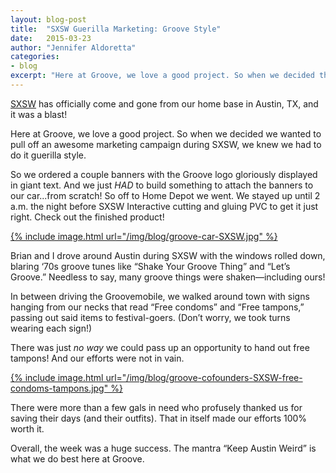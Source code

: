 ```yaml
---
layout: blog-post
title:  "SXSW Guerilla Marketing: Groove Style"
date:   2015-03-23
author: "Jennifer Aldoretta"
categories:
- blog
excerpt: "Here at Groove, we love a good project. So when we decided that we wanted to pull off an awesome marketing campaign during SXSW, we knew we had to do it guerilla style..."
---
```


<a class="text-link" target="_blank" href="http://sxsw.com/">SXSW</a> has officially come and gone from our home base in Austin, TX, and it was a blast! 

Here at Groove, we love a good project. So when we decided we wanted to pull off an awesome marketing campaign during SXSW, we knew we had to do it guerilla style.

So we ordered a couple banners with the Groove logo gloriously displayed in giant text. And we just *HAD* to build something to attach the banners to our car...from scratch! So off to Home Depot we went. We stayed up until 2 a.m. the night before SXSW Interactive cutting and gluing PVC to get it just right. Check out the finished product!

<a href="/img/blog/groove-car-SXSW.jpg">{% include image.html url="/img/blog/groove-car-SXSW.jpg" %}</a>

Brian and I drove around Austin during SXSW with the windows rolled down, blaring &lsquo;70s groove tunes like &ldquo;Shake Your Groove Thing&rdquo; and &ldquo;Let&rsquo;s Groove.&rdquo; Needless to say, many groove things were shaken&mdash;including ours!

In between driving the Groovemobile, we walked around town with signs hanging from our necks that read &ldquo;Free condoms&rdquo; and &ldquo;Free tampons,&rdquo; passing out said items to festival-goers. (Don&rsquo;t worry, we took turns wearing each sign!) 

There was just *no way* we could pass up an opportunity to hand out free tampons! And our efforts were not in vain.

<a href="/img/blog/groove-cofounders-SXSW-free-condoms-tampons.jpg">{% include image.html url="/img/blog/groove-cofounders-SXSW-free-condoms-tampons.jpg" %}</a>

There were more than a few gals in need who profusely thanked us for saving their days (and their outfits). That in itself made our efforts 100% worth it.

Overall, the week was a huge success. The mantra &ldquo;Keep Austin Weird&rdquo; is what we do best here at Groove.